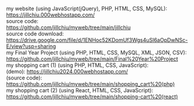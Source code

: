 my website (using JavaScript(jQuery), PHP, HTML, CSS, MySQL): <br/>
https://jillchiu.000webhostapp.com/ <br/>
source code: <br/>
https://github.com/jillchiu/myweb/tree/main/jillchiu <br/>
source code download: <br/>
https://drive.google.com/file/d/1ENHoc52KDomUf3Wgs4uSl6aOpDwNSc-E/view?usp=sharing <br/>
my Final Year Project (using PHP, HTML, CSS, MySQL, XML, JSON, CSV): <br/>
https://github.com/jillchiu/myweb/tree/main/Final%20Year%20Project <br/>
my shopping cart (1) (using PHP, HTML, CSS, JavaScript): <br/>
(demo): https://jillchiu2024.000webhostapp.com/<br/>
(source code): https://github.com/jillchiu/myweb/tree/main/shopping_cart%20(php) <br/>
my shopping cart (2) (using React, HTML, CSS, JavaScript): <br/>
https://github.com/jillchiu/myweb/tree/main/shopping-cart%20(react) <br/>

